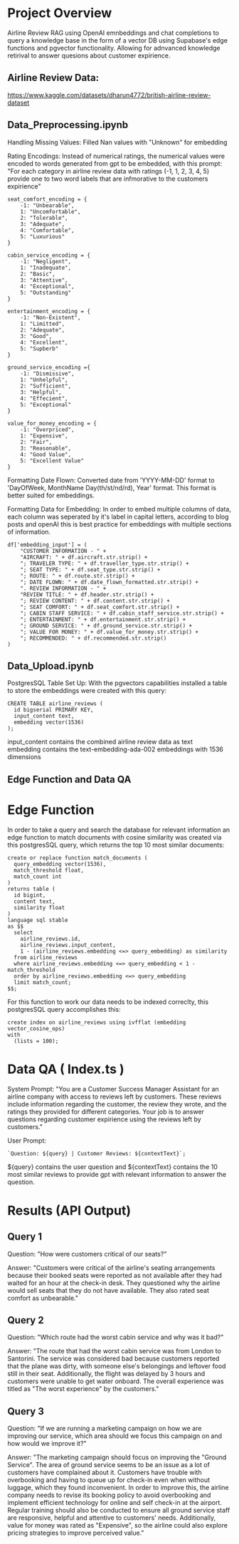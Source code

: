 # Project Overview 
Airline Review RAG using OpenAI emnbeddings and chat completions to query a knowledge base in the form of a vector DB using Supabase's edge functions and pgvector functionality. Allowing for adnvanced knowledge retirival to answer quesions about customer expirience.     

## Airline Review Data: 
https://www.kaggle.com/datasets/dharun4772/british-airline-review-dataset    

## Data_Preprocessing.ipynb     
Handling Missing Values: Filled Nan values with "Unknown" for embedding  

Rating Encodings: Instead of numerical ratings, the numerical values were encoded to words generated from gpt to be embedded, with this prompt: "For each category in airline review data with ratings (-1, 1, 2, 3, 4, 5) provide one to two word labels that are infmorative to the customers expirience"   
```
seat_comfort_encoding = {
    -1: "Unbearable",
    1: "Uncomfortable",
    2: "Tolerable",
    3: "Adequate",
    4: "Comfortable",
    5: "Luxurious"
}

cabin_service_encoding = {
    -1: "Negligent",
    1: "Inadequate",
    2: "Basic",
    3: "Attentive",
    4: "Exceptional",
    5: "Outstanding"
}

entertainment_encoding = {
    -1: "Non-Existent",
    1: "Limitted",
    2: "Adequate",
    3: "Good",
    4: "Excellent",
    5: "Supberb"
}

ground_service_encoding ={
    -1: "Dismissive",
    1: "Unhelpful",
    2: "Sufficient",
    3: "Helpful",
    4: "Effecient",
    5: "Exceptional"
}

value_for_money_encoding = {
    -1: "Overpriced",
    1: "Expensive",
    2: "Fair",
    3: "Reasonable",
    4: "Good Value",
    5: "Excellent Value"
}
```

Formatting Date Flown: Converted date from 'YYYY-MM-DD' format to 'DayOfWeek, MonthName Day(th/st/nd/rd), Year' format. This format is better suited for embeddings. 

Formatting Data for Embedding: In order to embed multiple columns of data, each column was seperated by it's label in capital letters, according to blog posts and openAI this is best practice for embeddings with multiple sections of information.      

```
df['embedding_input'] = (
    "CUSTOMER INFORMATION - " + 
    "AIRCRAFT: " + df.aircraft.str.strip() +
    "; TRAVELER TYPE: " + df.traveller_type.str.strip() +
    "; SEAT TYPE: " + df.seat_type.str.strip() +
    "; ROUTE: " + df.route.str.strip() +
    "; DATE FLOWN: " + df.date_flown_formatted.str.strip() +
    ". REVIEW INFORMATION - " +
    "REVIEW TITLE: " + df.header.str.strip() +
    "; REVIEW CONTENT: " + df.content.str.strip() +
    "; SEAT COMFORT: " + df.seat_comfort.str.strip() +
    "; CABIN STAFF SERVICE: " + df.cabin_staff_service.str.strip() +
    "; ENTERTAINMENT: " + df.entertainment.str.strip() +
    "; GROUND SERVICE: " + df.ground_service.str.strip() +
    "; VALUE FOR MONEY: " + df.value_for_money.str.strip() +
    "; RECOMMENDED: " + df.recommended.str.strip()
)
```


## Data_Upload.ipynb     
PostgresSQL Table Set Up: With the pgvectors capabilities installed a table to store the embeddings were created with this query:  
``` 
CREATE TABLE airline_reviews (
  id bigserial PRIMARY KEY,
  input_content text,
  embedding vector(1536)
);  
``` 

input_content contains the combined airline review data as text  
embedding contains the text-embedding-ada-002 embeddings with 1536 dimensions    

## Edge Function and Data QA   
# Edge Function
In order to take a query and search the database for relevant information an edge function to match documents with cosine similarity was created via this postgresSQL query, which returns the top 10 most similar documents:   
```
create or replace function match_documents (
  query_embedding vector(1536),
  match_threshold float,
  match_count int
)
returns table (
  id bigint,
  content text,
  similarity float
)
language sql stable
as $$
  select
    airline_reviews.id,
    airline_reviews.input_content,
    1 - (airline_reviews.embedding <=> query_embedding) as similarity
  from airline_reviews
  where airline_reviews.embedding <=> query_embedding < 1 - match_threshold
  order by airline_reviews.embedding <=> query_embedding
  limit match_count;
$$;
```
For this function to work our data needs to be indexed correclty, this postgresSQL query accomplishes this: 
```
create index on airline_reviews using ivfflat (embedding vector_cosine_ops)
with
  (lists = 100);
```
# Data QA ( Index.ts ) 
System Prompt: "You are a Customer Success Manager Assistant for an airline company with access to reviews left by customers. These reviews include information regarding the customer, the review they wrote, and the ratings they provided for different categories. Your job is to answer questions regarding customer expirience using the reviews left by customers."  

User Prompt:  
```
`Question: ${query} | Customer Reviews: ${contextText}`;
```
 ${query} contains the user question and ${contextText} contains the 10 most similar reviews to provide gpt with relevant information to answer the question.  


# Results (API Output)   
## Query 1
Question: "How were customers critical of our seats?" 

Answer: "Customers were critical of the airline's seating arrangements because their booked seats were reported as not available after they had waited for an hour at the check-in desk. They questioned why the airline would sell seats that they do not have available. They also rated seat comfort as unbearable."

## Query 2
Question: "Which route had the worst cabin service and why was it bad?"  

Answer: "The route that had the worst cabin service was from London to Santorini. The service was considered bad because customers reported that the plane was dirty, with someone else\'s belongings and leftover food still in their seat. Additionally, the flight was delayed by 3 hours and customers were unable to get water onboard. The overall experience was titled as "The worst experience" by the customers." 

## Query 3
Question: "If we are running a marketing campaign on how we are improving our service, which area should we focus this campaign on and how would we improve it?"  

Answer: "The marketing campaign should focus on improving the "Ground Service". The area of ground service seems to be an issue as a lot of customers have complained about it. Customers have trouble with overbooking and having to queue up for check-in even when without luggage, which they found inconvenient. In order to improve this, the airline company needs to revise its booking policy to avoid overbooking and implement efficient technology for online and self check-in at the airport. Regular training should also be conducted to ensure all ground service staff are responsive, helpful and attentive to customers\' needs. Additionally, value for money was rated as "Expensive", so the airline could also explore pricing strategies to improve perceived value." 





